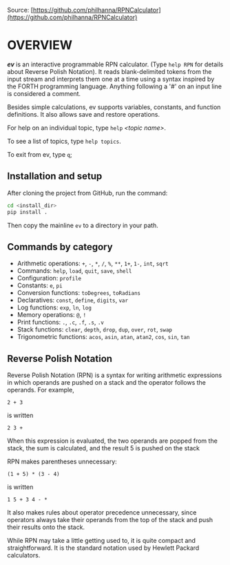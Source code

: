 Source: [https://github.com/philhanna/RPNCalculator](https://github.com/philhanna/RPNCalculator)

# OVERVIEW

***ev*** is an interactive programmable RPN calculator.  (Type `help RPN`
for details about Reverse Polish Notation).  It reads blank-delimited 
tokens from the input stream and interprets them one at a time using 
a syntax inspired by the FORTH programming language.  Anything following 
a '#' on an input line is considered a comment.

Besides simple calculations, ev supports variables, constants, and 
function definitions.  It also allows save and restore operations.

For help on an individual topic, type `help` *&lt;topic name&gt;*.

To see a list of topics, type `help topics`.

To exit from ev, type `q`;

## Installation and setup

After cloning the project from GitHub, run the command:
```bash
cd <install_dir>
pip install .
```
Then copy the mainline `ev` to a directory in your path.

## Commands by category
* Arithmetic operations:   `+`, `-`, `*`, `/`, `%`, `**`, `1+`, `1-`, `int`, `sqrt`
* Commands:                `help`, `load`, `quit`, `save`, `shell`
* Configuration:           `profile`
* Constants:               `e`, `pi`
* Conversion functions:    `toDegrees`, `toRadians`
* Declaratives:            `const`, `define`, `digits`, `var`
* Log functions:           `exp`, `ln`, `log`
* Memory operations:       `@`, `!`
* Print functions:         `.`, `.c`, `.f`, `.s`, `.v`
* Stack functions:         `clear`, `depth`, `drop`, `dup`, `over`, `rot`, `swap`
* Trigonometric functions: `acos`, `asin`, `atan`, `atan2`, `cos`, `sin`, `tan`

## Reverse Polish Notation
Reverse Polish Notation (RPN) is a syntax for writing arithmetic expressions in which operands are pushed on a stack and the operator follows the operands.  For example,

```
2 + 3
```
is written
```
2 3 +
```
When this expression is evaluated, the two operands are popped from the stack, the sum is calculated, and the result 5 is pushed on the stack

RPN makes parentheses unnecessary:

```
(1 + 5) * (3 - 4)
```
is written
```
1 5 + 3 4 - *
```

It also makes rules about operator precedence unnecessary, since operators always take their operands from the top of the stack and push their results onto the stack.

While RPN may take a little getting used to, it is quite compact and straightforward.  It is the standard notation used by Hewlett Packard calculators.
